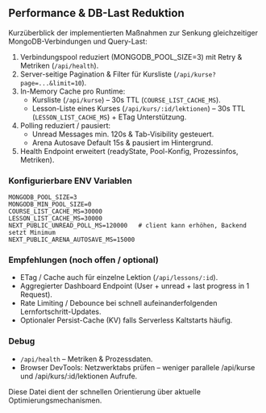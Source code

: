 ## Performance & DB-Last Reduktion

Kurzüberblick der implementierten Maßnahmen zur Senkung gleichzeitiger MongoDB-Verbindungen und Query-Last:

1. Verbindungspool reduziert (MONGODB_POOL_SIZE=3) mit Retry & Metriken (`/api/health`).
2. Server-seitige Pagination & Filter für Kursliste (`/api/kurse?page=...&limit=10`).
3. In-Memory Cache pro Runtime:
   - Kursliste (`/api/kurse`) – 30s TTL (`COURSE_LIST_CACHE_MS`).
   - Lesson-Liste eines Kurses (`/api/kurs/:id/lektionen`) – 30s TTL (`LESSON_LIST_CACHE_MS`) + ETag Unterstützung.
4. Polling reduziert / pausiert:
   - Unread Messages min. 120s & Tab-Visibility gesteuert.
   - Arena Autosave Default 15s & pausiert im Hintergrund.
5. Health Endpoint erweitert (readyState, Pool-Konfig, Prozessinfos, Metriken).

### Konfigurierbare ENV Variablen

```
MONGODB_POOL_SIZE=3
MONGODB_MIN_POOL_SIZE=0
COURSE_LIST_CACHE_MS=30000
LESSON_LIST_CACHE_MS=30000
NEXT_PUBLIC_UNREAD_POLL_MS=120000   # client kann erhöhen, Backend setzt Minimum
NEXT_PUBLIC_ARENA_AUTOSAVE_MS=15000
```

### Empfehlungen (noch offen / optional)
* ETag / Cache auch für einzelne Lektion (`/api/lessons/:id`).
* Aggregierter Dashboard Endpoint (User + unread + last progress in 1 Request).
* Rate Limiting / Debounce bei schnell aufeinanderfolgenden Lernfortschritt-Updates.
* Optionaler Persist-Cache (KV) falls Serverless Kaltstarts häufig.

### Debug
* `/api/health` – Metriken & Prozessdaten.
* Browser DevTools: Netzwerktabs prüfen – weniger parallele /api/kurse und /api/kurs/:id/lektionen Aufrufe.

Diese Datei dient der schnellen Orientierung über aktuelle Optimierungsmechanismen.